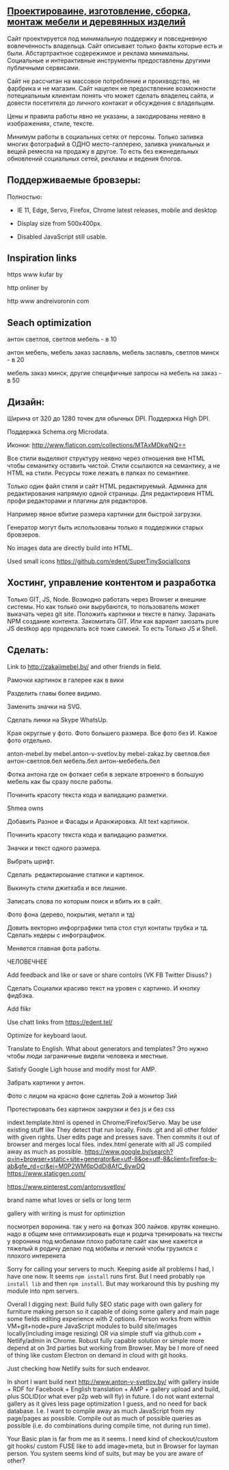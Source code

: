 [Проектироваине, изготовление, сборка, монтаж мебели и деревянных изделий](http://www.anton-v-svetlov.by/)
----

Сайт проектируется под минимальную поддержку и повседневную вовлеченность владельца. Сайт описывает только факты которые есть и были. Абстартрактное содережимое и реклама минимальны. Социальные и интерактивные инструменты предоставлены другими публичными сервисами. 

Сайт не рассчитан на массовое потребление и проихводство, не фарбрика и не магазин. 
Сайт нацелен не предоствление возможности потециальным клиентам понять что может сделать владелец сайта, и довести посетителя до личного контакат и обсуждения с владельцем. 

Цены и правила работы явно не указаны, а закодированы неявно в изображениях, стиле, тексте.

Минимум работы в социальных сетях от персоны. Только заливка многих фотографий в ОДНО место-галлерею, заливка уникальных и вещей ремесла на продажу в другое. 
То есть без еженедельных обновлений социальных сетей, рекламы и ведения блогов.


Поддерживаемые бровзеры:
----

Полностью:

- IE 11, Edge, Servo, Firefox, Chrome latest releases, mobile and desktop

- Display size from 500x400px.

- Disabled JavaScript still usable.

Inspiration links
---
https www kufar by

http onliner by

http www andreivoronin com

Seach optimization
---

антон светлов, светлов мебель - в 10

антон мебель, мебель заказ заславль, мебель заславль, светлов минск - в 20

мебель заказ минск, другие специфичные запросы на мебель на заказ - в 50


Дизайн:
--- 

Ширина от 320 до 1280 точек для обычных DPI. Поддержка High DPI.

Поддержка Schema.org Microdata.

Иконки: http://www.flaticon.com/collections/MTAxMDkwNQ==

Все стили выделяют структуру неявно через отношения вне HTML чтобы семанитку оставить чистой. Стили ссылаются на семантику, а не HTML на стили. Ресурсы тоже лежать в папках по семантике.

Только один файл стиля и сайт HTML редактируемый. Админка для редактирования напрямую одной страницы. Для редактировия HTML профи редакторами и плагины для редакторов. 

Например явное вбитие размера картинки для быстрой загрузки.

Генератор могут быть использованы только я поддержики старых бровзеров.

No images data are directly build into HTML.

Used small icons https://github.com/edent/SuperTinySocialIcons

Хостинг, управление контентом и разработка
-----

Только GIT, JS, Node. Возмодно работать через Browser и внешние системы. Но как только они вырубаются, то пользователь может выкачать через git site. 
Положить картинки и тексте в папку. Заранать NPM создание контента. Закомитать GIT. Или как вариант заюзать pure JS destkop app продеклать всё тоже самоей. То есть Только JS и Shell.


Сделать:
---

Link to http://zakajimebel.by/ and other friends in field.

Рамочки картинок в галерее как в вики

Разделить главы более видимо.

Заменить значки на SVG.

Сделать линки на Skype WhatsUp.

Края округлые у фото. Фото большего размера. Все фото без И. Кажое фото отдельно.

anton-mebel.by mebel.anton-v-svetlov.by mebel-zakaz.by    светлов.бел антон-светлов.бел мебель.бел антон-мебебель.бел

Фотка антона где он фоткает себя в зеркале втроеннго в большую мебель как бы сразу после работы.

Починить красоту текста кода и валидацию разметки. 

Shmea owns

Добавить Разное и Фасады и Аранжировка. Alt text картинок.

Починить красоту текста кода и валидацию разметки.

Значки и текст одного размера.

Выбрать шрифт. 

Cделать  редактироыание статики и картинок.

Выкинуть стили джитхаба и все лишние. 

Записать слова по которым поиск и вбить их в сайт.
 
Фото фона (дерево, покрытия, металл и тд)
 
Довить векторно инфорграфики типа стол стул контаты трубка и тд. Сделать хедеры с инфограцфиок.

Меняется главная фота работы.

ЧЕЛОВЕЧНЕЕ

Add feedback and like or save or share contolrs (VK FB Twitter Disuss? ) 

Сделать Социалки красиво текст на уровен с картинко. И кнопку фидбэка.

Add flikr

Use chatt links from https://edent.tel/

Optimize for keyboard laout.

Translate to English. What about generators and templates? Это нужно чтобы люди заграничные видели человека и местные. 


Satisfy Google Ligh house and modify most for AMP.

Забрать картинки у антон.

Фото с лицом на красно фоне сдлетаь 2ой а монитор 3ий

Протестировать без картинок закрузки и без js и без сss


indext.template.html is opened in Chrome/Firefox/Servo. May be use existing stuff like 
They detect that run locally. Finds .git and all other folder with given rights.
User edits page and presses save. Then commits it out of browser and merges local files.
index.html generate with all JS compiled away as much as possible.
https://www.google.by/search?q=in+browser+static+site+generator&ie=utf-8&oe=utf-8&client=firefox-b-ab&gfe_rd=cr&ei=M0P2WM6pOdDi8AfC_6vwDQ
https://www.staticgen.com/

https://www.pinterest.com/antonvsvetlov/

brand name what loves or sells or long term

gallery with writing is must for optimiztion

посмотрел воронина. так у него на фотках 300 лайков. крутяк конешно.
надо в общем мне оптимизировать еще
и родича тренировать
на тексты
у воронина под мобилами плохо работате сайт как мне кажется
и тяжелый
я родичу делаю под мобилы и легкий
чтобы грузился с плохого интеренета

Sorry for calling your servers to much. Keeping aside all problems I had, I have one now. It seems `npm install` runs first. But I need probably `npm install lib` and then `npm install`. But may workaround this by pushing my module into npm servers.

Overall I digging next:
Build fully SEO static page with own gallery for furniture making person so it capable of doing some gallery and main page some fields editing experience with 2 options. Person works from within VM+git+node+pure JavaScript modules to build site/images locally(including image resizing) OR via simple stuff via github.com + Netlify/admin in Chrome. Robust fully capable solution or simple more depend at on 3rd parties but working from Browser. May be I more of need of thing like custom Electron on demand in cloud with git hooks.

Just checking how Netlify suits for such endeavor.

In short I want build next http://www.anton-v-svetlov.by/ with gallery inside + RDF for Facebook + English translation + AMP + gallery upload and build, plus SOLID(or what ever p2p web will fly) in future. I do not want external gallery as it gives less page optimization I guess, and no need for back database. I.e. I want to compile away as much JavaScript from my page/pages as possible. Compile out as much of possible queries as possible (i.e. do combinations during compile time, not during run time).

Your Basic plan is far from me as it seems. I need kind of checkout/custom git hooks/ custom FUSE like to add image+meta, but in Browser for layman person. You system seems kind of suits, but may be you are aware of other?